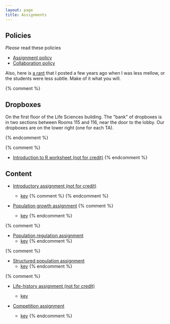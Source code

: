 ```yaml
---
layout: page
title: Assignments
---
```


## Policies

_Please_ read these policies

* [Assignment policy](/assignment_policy.html)
* [Collaboration policy](/Collaboration.html)

Also, here is [a rant](/rant.html) that I posted a few years ago when I was less mellow, or the students were less subtle. Make of it what you will.

{% comment %} 
## Dropboxes

On the first floor of the Life Sciences building. The "bank" of dropboxes is in two sections between Rooms 115 and 116, near the door to the lobby. Our dropboxes are on the lower right (one for each TA).

{% endcomment %} 

{% comment %} 
* [Introduction to R worksheet (not for credit)](http://lalashan.mcmaster.ca/theobio/3SS/index.php/Introduction_to_R)
{% endcomment %} 

## Content

* [Introductory assignment (not for credit)](/materials/intro.asn.pdf)
  * [key](materials/intro.key.pdf)
{% comment %} 
{% endcomment %} 

* [Population growth assignment](/materials/pg.asn.pdf)
{% comment %} 
  * [key](materials/pg.key.pdf)
{% endcomment %} 

{% comment %} 
* [Population regulation assignment](/materials/regulation.asn.pdf)
  * [key](/materials/regulation.key.pdf)
{% endcomment %} 

{% comment %} 
* [Structured population assignment](/materials/structure.asn.pdf)
  * [key](/materials/structure.key.pdf)
{% endcomment %} 

{% comment %} 
* [Life-history assignment (not for credit)](/materials/life_history.asn.pdf)
  * [key](/materials/life_history.key.pdf)

* [Competition assignment](/materials/competition.asn.pdf)
  * [key](/materials/competition.key.pdf)
{% endcomment %} 
